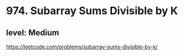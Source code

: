 # 974. Subarray Sums Divisible by K
## level: Medium

https://leetcode.com/problems/subarray-sums-divisible-by-k/
